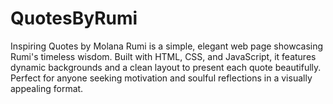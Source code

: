 # QuotesByRumi
Inspiring Quotes by Molana Rumi is a simple, elegant web page showcasing Rumi's timeless wisdom. Built with HTML, CSS, and JavaScript, it features dynamic backgrounds and a clean layout to present each quote beautifully. Perfect for anyone seeking motivation and soulful reflections in a visually appealing format.
